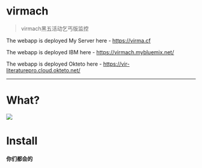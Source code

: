 # virmach

> virmach黑五活动乞丐版监控

The webapp is deployed My Server here - https://virma.cf

The webapp is deployed IBM here - https://virmach.mybluemix.net/

The webapp is deployed Okteto here - https://vir-literaturepro.cloud.okteto.net/

---

# What?
![](https://vkceyugu.cdn.bspapp.com/VKCEYUGU-6cc46a21-10af-4cd7-a52d-d8c57329708e/04834455-4789-4444-acf3-e1dabf39efd1.png)

# Install
####  你们都会的




